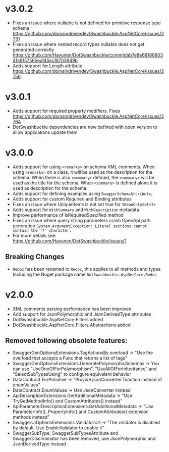 # v3.0.2
- Fixes an issue where nullable is not defined for primitive response type schema https://github.com/domaindrivendev/Swashbuckle.AspNetCore/issues/2731
- Fixes an issue where nested record types nullable does not get generated correctly https://github.com/Havunen/DotSwashbuckle/commit/ab7e8e681888034fa9157565eaf45ec18703849b
- Adds support for Length attribute https://github.com/domaindrivendev/Swashbuckle.AspNetCore/issues/2756

# v3.0.1
- Adds support for required property modifiers. Fixes https://github.com/domaindrivendev/Swashbuckle.AspNetCore/issues/2764
- DotSwashbuckle dependencies are now defined with open version to allow applications update them

# v3.0.0
- Adds support for using `<remarks>` on schema XML comments.
When using `<remarks>` on a class, it will be used as the description for the schema.
When there is also `<summary>` defined, the `<summary>` will be used as the title for the schema.
When `<summary>` is defined alone it is used as description for the schema.
- Adds support for defining examples using `SwaggerSchemaAttribute`.
- Adds support for custom Required and Binding attributes
- Fixes an issue where UniqueItems is not set true for `IReadOnlySet<T>` 
- Adds support for `WithSummary` and `WithDescription` metadata
- Improve performance of IsRequiredSpecified method
- Fixes an issue where query string parameters crash OpenApi path generation `System.ArgumentException: Literal sections cannot contain the '?' character.`
- For more details see: https://github.com/Havunen/DotSwashbuckle/issues/1

## Breaking Changes
- `ReDoc` has been renamed to `Redoc`, this applies to all methods and types. Including the Nuget package name `DotSwashbuckle.AspNetCore.Redoc`

# v2.0.0

- XML comments parsing performance has been improved
- Add support for JsonPolymorphic and JsonDerivedType attributes
- DotSwashbuckle.AspNetCore.Filters added
- DotSwashbuckle.AspNetCore.Filters.Abstractions added

## Removed following obsolete features:

- SwaggerGenOptionsExtensions.TagActionsBy overload -> "Use the overload that accepts a Func that returns a list of tags"
- SwaggerGenOptionsExtensions.GeneratePolymorphicSchemas -> You can use \"UseOneOfForPolymorphism\", \"UseAllOfForInheritance\" and \"SelectSubTypesUsing\" to configure equivalent behavior
- DataContract.ForPrimitive -> "Provide jsonConverter function instead of enumValues"
- DataContract.EnumValues -> Use JsonConverter instead
- ApiDescriptionExtensions.GetAdditionalMetadata -> "Use TryGetMethodInfo() and CustomAttributes() instead"
- ApiParameterDescriptionExtensions.GetAdditionalMetadata -> "Use ParameterInfo(), PropertyInfo() and CustomAttributes() extension methods instead"
- SwaggerUIOptionsExtensions.ValidatorUrl -> "The validator is disabled by default. Use EnableValidator to enable it"
- SwaggerSubType, SwaggerSubTypesAttribute and SwaggerDiscriminator has been removed, use JsonPolymorphic and JsonDerivedType instead
